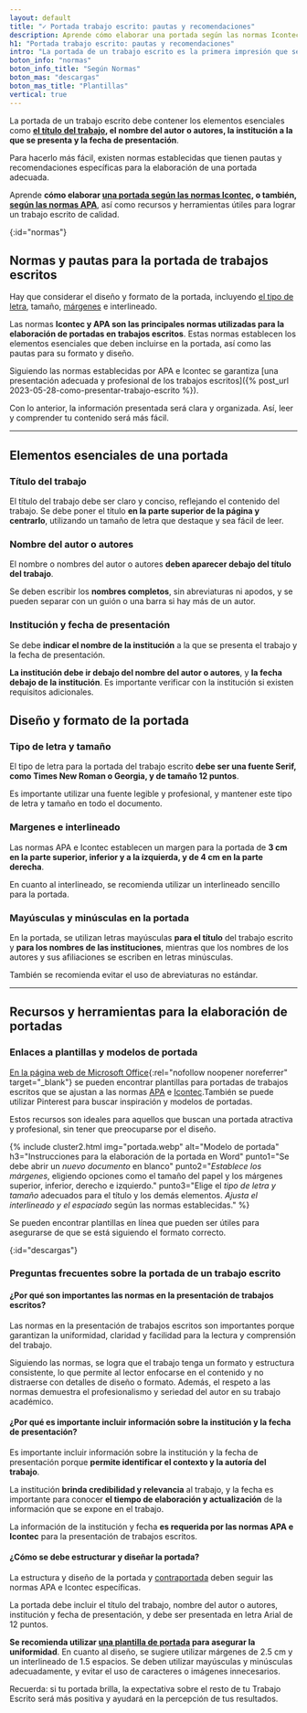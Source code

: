 ```yaml
---
layout: default
title: "✓ Portada trabajo escrito: pautas y recomendaciones"
description: Aprende cómo elaborar una portada según las normas Icontec o APA, así como recursos y herramientas útiles para lograr un trabajo escrito de calidad.
h1: "Portada trabajo escrito: pautas y recomendaciones"
intro: "La portada de un trabajo escrito es la primera impresión que se tiene del mismo. Es por eso que es importante que esta tenga un diseño y formato adecuados."
boton_info: "normas"
boton_info_title: "Según Normas"
boton_mas: "descargas"
boton_mas_title: "Plantillas"
vertical: true
---
```

La portada de un trabajo escrito debe contener los elementos esenciales como **[el título del trabajo]({{'titulos-trabajo-escrito'|relative_url}} "Títulos"), el nombre del autor o autores, la institución a la que se presenta y la fecha de presentación**.

Para hacerlo más fácil, existen normas establecidas que tienen pautas y recomendaciones específicas para la elaboración de una portada adecuada.

Aprende **cómo elaborar [una portada según las normas Icontec]({{site.baseurl}}/portada-normas-icontec), o también, [según las normas APA]({{'normas-apa/portada-normas-apa'|relative_url}} "Portada normas APA")**, así como recursos y herramientas útiles para lograr un trabajo escrito de calidad.
<!-- Anclaje para que la barra fijada no cubra el siguiente subtítulo -->
{:id="normas"}

## Normas y pautas para la portada de trabajos escritos

Hay que considerar el diseño y formato de la portada, incluyendo [el tipo de letra]({{'textos-y-fuentes-trabajo-escrito'|relative_url}} "Letras y fuentes"), tamaño, [márgenes]({{'margenes-trabajo-escrito'|relative_url}} "Márgenes") e interlineado.

Las normas **Icontec y APA son las principales normas utilizadas para la elaboración de portadas en trabajos escritos**. Estas normas establecen los elementos esenciales que deben incluirse en la portada, así como las pautas para su formato y diseño.

Siguiendo las normas establecidas por APA e Icontec se garantiza [una presentación adecuada y profesional de los trabajos escritos]({% post_url 2023-05-28-como-presentar-trabajo-escrito %}).

Con lo anterior, la información presentada será clara y organizada. Así, leer y comprender tu contenido será más fácil.

-----

## Elementos esenciales de una portada

### Título del trabajo

El título del trabajo debe ser claro y conciso, reflejando el contenido del trabajo. Se debe poner el título **en la parte superior de la página y centrarlo**, utilizando un tamaño de letra que destaque y sea fácil de leer.

### Nombre del autor o autores

El nombre o nombres del autor o autores **deben aparecer debajo del título del trabajo**.

Se deben escribir los **nombres completos**, sin abreviaturas ni apodos, y se pueden separar con un guión o una barra si hay más de un autor.

### Institución y fecha de presentación

Se debe **indicar el nombre de la institución** a la que se presenta el trabajo y la fecha de presentación.

**La institución debe ir debajo del nombre del autor o autores**, y **la fecha debajo de la institución**. Es importante verificar con la institución si existen requisitos adicionales.

## Diseño y formato de la portada

### Tipo de letra y tamaño

El tipo de letra para la portada del trabajo escrito **debe ser una fuente Serif, como Times New Roman o Georgia, y de tamaño 12 puntos**.

Es importante utilizar una fuente legible y profesional, y mantener este tipo de letra y tamaño en todo el documento.

### Margenes e interlineado

Las normas APA e Icontec establecen un margen para la portada de **3 cm en la parte superior, inferior y a la izquierda, y de 4 cm en la parte derecha**.

En cuanto al interlineado, se recomienda utilizar un interlineado sencillo para la portada.

### Mayúsculas y minúsculas en la portada

En la portada, se utilizan letras mayúsculas **para el título** del trabajo escrito y **para los nombres de las instituciones**, mientras que los nombres de los autores y sus afiliaciones se escriben en letras minúsculas.

También se recomienda evitar el uso de abreviaturas no estándar.

-----

## Recursos y herramientas para la elaboración de portadas

### Enlaces a plantillas y modelos de portada

[En la página web de Microsoft Office](https://support.microsoft.com/es-es/office/descargar-plantillas-pregeneradas-gratuitas-29f2a18d-29a6-4a07-998b-cfe5ff7ffbbb){:rel="nofollow noopener noreferrer" target="_blank"} se pueden encontrar plantillas para portadas de trabajos escritos que se ajustan a las normas [APA]({{site.baseurl}}/normas-apa) e [Icontec]({{site.baseurl}}/normas-icontec).También se puede utilizar Pinterest para buscar inspiración y modelos de portadas.

Estos recursos son ideales para aquellos que buscan una portada atractiva y profesional, sin tener que preocuparse por el diseño.

{% include cluster2.html img="portada.webp" alt="Modelo de portada" h3="Instrucciones para la elaboración de la portada en Word" punto1="Se debe abrir un *nuevo documento* en blanco" punto2="*Establece los márgenes*, eligiendo opciones como el tamaño del papel y los márgenes superior, inferior, derecho e izquierdo." punto3="Elige el *tipo de letra y tamaño* adecuados para el título y los demás elementos. *Ajusta el interlineado y el espaciado* según las normas establecidas." %}

Se pueden encontrar plantillas en línea que pueden ser útiles para asegurarse de que se está siguiendo el formato correcto.
<!-- Anclaje para que la barra fijada no cubra el siguiente subtítulo -->
{:id="descargas"}
<!-- 
## Descarga de plantillas de portadas

Para facilitar el proceso de diseño de la portada del trabajo escrito, se pueden encontrar plantillas de portada en línea para Word o para otros programas de procesamiento de texto.

Estas plantillas pueden ayudar a mantener el formato y diseño adecuados, así como a proporcionar modelos para incluir los elementos esenciales como el título, el nombre del autor o autores, la institución y la fecha.

Es importante destacar que estas imágenes son solo ejemplos y que se deben adaptar a las especificaciones y pautas establecidas por las Normas APA para la presentación de trabajos escritos. -->

### Preguntas frecuentes sobre la portada de un trabajo escrito

#### ¿Por qué son importantes las normas en la presentación de trabajos escritos?

Las normas en la presentación de trabajos escritos son importantes porque garantizan la uniformidad, claridad y facilidad para la lectura y comprensión del trabajo.

Siguiendo las normas, se logra que el trabajo tenga un formato y estructura consistente, lo que permite al lector enfocarse en el contenido y no distraerse con detalles de diseño o formato. Además, el respeto a las normas demuestra el profesionalismo y seriedad del autor en su trabajo académico.

#### ¿Por qué es importante incluir información sobre la institución y la fecha de presentación?

Es importante incluir información sobre la institución y la fecha de presentación porque **permite identificar el contexto y la autoría del trabajo**.

La institución **brinda credibilidad y relevancia** al trabajo, y la fecha es importante para conocer **el tiempo de elaboración y actualización** de la información que se expone en el trabajo.

La información de la institución y fecha **es requerida por las normas APA e Icontec** para la presentación de trabajos escritos.

#### ¿Cómo se debe estructurar y diseñar la portada?

La estructura y diseño de la portada y [contraportada]({{'contraportada-trabajo-escrito'|relative_url}} "Contraportadas") deben seguir las normas APA e Icontec específicas.

La portada debe incluir el título del trabajo, nombre del autor o autores, institución y fecha de presentación, y debe ser presentada en letra Arial de 12 puntos.

**Se recomienda utilizar [una plantilla de portada](#descargas) para asegurar la uniformidad**. En cuanto al diseño, se sugiere utilizar márgenes de 2.5 cm y un interlineado de 1.5 espacios. Se deben utilizar mayúsculas y minúsculas adecuadamente, y evitar el uso de caracteres o imágenes innecesarios.

Recuerda: si tu portada brilla, la expectativa sobre el resto de tu Trabajo Escrito será más positiva y ayudará en la percepción de tus resultados.
